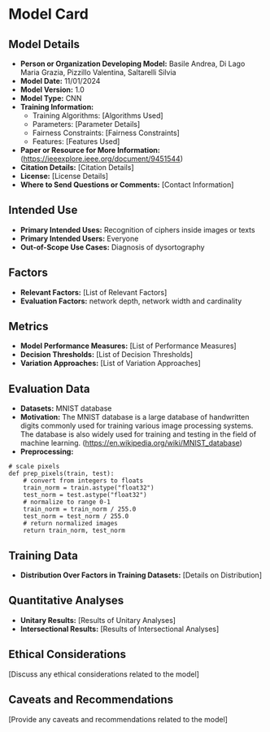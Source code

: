# Model Card

## Model Details

- **Person or Organization Developing Model:** Basile Andrea, Di Lago Maria Grazia, Pizzillo Valentina, Saltarelli Silvia
- **Model Date:** 11/01/2024
- **Model Version:** 1.0
- **Model Type:** CNN
- **Training Information:**
  - Training Algorithms: [Algorithms Used]
  - Parameters: [Parameter Details]
  - Fairness Constraints: [Fairness Constraints]
  - Features: [Features Used]
- **Paper or Resource for More Information:** (https://ieeexplore.ieee.org/document/9451544)
- **Citation Details:** [Citation Details]
- **License:** [License Details]
- **Where to Send Questions or Comments:** [Contact Information]

## Intended Use

- **Primary Intended Uses:** Recognition of ciphers inside images or texts 
- **Primary Intended Users:** Everyone
- **Out-of-Scope Use Cases:** Diagnosis of dysortography

## Factors

- **Relevant Factors:** [List of Relevant Factors]
- **Evaluation Factors:** network depth, network width and cardinality

## Metrics

- **Model Performance Measures:** [List of Performance Measures]
- **Decision Thresholds:** [List of Decision Thresholds]
- **Variation Approaches:** [List of Variation Approaches]

## Evaluation Data

- **Datasets:** MNIST database
- **Motivation:** The MNIST database is a large database of handwritten digits commonly used for training various image processing systems. The database is also widely used for training and testing in the field of machine learning. (https://en.wikipedia.org/wiki/MNIST_database)
- **Preprocessing:**

```pyton 
# scale pixels
def prep_pixels(train, test):
    # convert from integers to floats
    train_norm = train.astype("float32")
    test_norm = test.astype("float32")
    # normalize to range 0-1
    train_norm = train_norm / 255.0
    test_norm = test_norm / 255.0
    # return normalized images
    return train_norm, test_norm
```  
  

## Training Data

- **Distribution Over Factors in Training Datasets:** [Details on Distribution]

## Quantitative Analyses

- **Unitary Results:** [Results of Unitary Analyses]
- **Intersectional Results:** [Results of Intersectional Analyses]

## Ethical Considerations

[Discuss any ethical considerations related to the model]

## Caveats and Recommendations

[Provide any caveats and recommendations related to the model]
